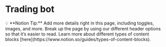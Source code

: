 # Trading bot

<aside>
💡 **Notion Tip:** Add more details right in this page, including toggles, images, and more. Break up the page by using our different header options so that it’s easier to read. Learn more about different types of content blocks [here](https://www.notion.so/guides/types-of-content-blocks).

</aside>